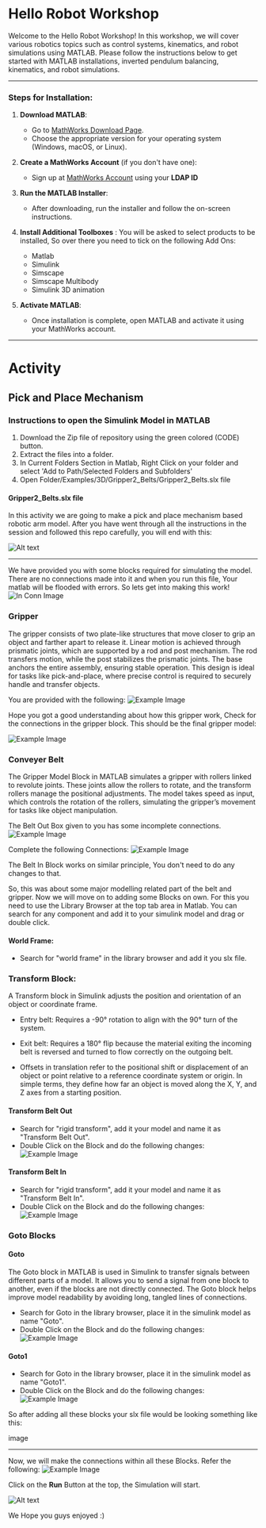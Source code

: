 
# Hello Robot Workshop

Welcome to the Hello Robot Workshop! In this workshop, we will cover various robotics topics such as control systems, kinematics, and robot simulations using MATLAB. Please follow the instructions below to get started with MATLAB installations, inverted pendulum balancing, kinematics, and robot simulations.

---

### Steps for Installation:
1. **Download MATLAB**:
   - Go to [MathWorks Download Page](https://www.mathworks.com/downloads).
   - Choose the appropriate version for your operating system (Windows, macOS, or Linux).
   
2. **Create a MathWorks Account** (if you don't have one):
   - Sign up at [MathWorks Account](https://www.mathworks.com/help/matlab/matlab_external/create-a-mathworks-account.html) using your **LDAP ID**
   
3. **Run the MATLAB Installer**:
   - After downloading, run the installer and follow the on-screen instructions.

4. **Install Additional Toolboxes** :
   You will be asked to select products to be installed, So over there you need to tick on the following Add Ons: 

    - Matlab
    - Simulink 
    - Simscape
    - Simscape Multibody
    - Simulink 3D animation 
 

6. **Activate MATLAB**:
   - Once installation is complete, open MATLAB and activate it using your MathWorks account.


---

# Activity

## Pick and Place Mechanism 

### Instructions to open the Simulink Model in MATLAB

1. Download the Zip file of repository using the green colored (CODE) button. 
2. Extract the files into a folder. 
3. In Current Folders Section in Matlab, Right Click on your folder and select 'Add to Path/Selected Folders and Subfolders'
4. Open Folder/Examples/3D/Gripper2_Belts/Gripper2_Belts.slx file

#### Gripper2_Belts.slx file 
In this activity we are going to make a pick and place mechanism based robotic arm model. After you have went through all the instructions in the session and followed this repo carefully, you will end with this:

![Alt text](anim.gif)

---

We have provided you with some blocks required for simulating the model. There are no connections made into it and when you run this file, Your matlab will be flooded with errors. So lets get into making this work! 
![In Conn Image](images/IN_Conn.png)

### Gripper 
The gripper consists of two plate-like structures that move closer to grip an object and farther apart to release it. Linear motion is achieved through prismatic joints, which are supported by a rod and post mechanism. The rod transfers motion, while the post stabilizes the prismatic joints. The base anchors the entire assembly, ensuring stable operation. This design is ideal for tasks like pick-and-place, where precise control is required to securely handle and transfer objects.


You are provided with the following:
![Example Image](images/Gripp_IN.png)

Hope you got a good understanding about how this gripper work, Check for the connections in the gripper block. This should be the final gripper model:

![Example Image](images/Gripp_C.png)

### Conveyer Belt 
The Gripper Model Block in MATLAB simulates a gripper with rollers linked to revolute joints. These joints allow the rollers to rotate, and the transform rollers manage the positional adjustments. The model takes speed as input, which controls the rotation of the rollers, simulating the gripper’s movement for tasks like object manipulation.

The Belt Out Box given to you has some incomplete connections. 
![Example Image](images/Belt_Out_IN.png)

Complete the following Connections:
![Example Image](images/Belt_Out_C.png)

The Belt In Block works on similar principle, You don't need to do any changes to that.

So, this was about some major modelling related part of the belt and gripper.
Now we will move on to adding some Blocks on own. For this you need to use the Library Browser at the top tab area in Matlab. You can search for any component and add it to your simulink model and drag or double click. 

#### World Frame: 
- Search for "world frame" in the library browser and add it you slx file.

### Transform Block:
A Transform block in Simulink adjusts the position and orientation of an object or coordinate frame.

- Entry belt: Requires a -90° rotation to align with the 90° turn of the system.
- Exit belt: Requires a 180° flip because the material exiting the incoming belt is reversed and turned to flow correctly on the outgoing belt.

- Offsets in translation refer to the positional shift or displacement of an object or point relative to a reference coordinate system or origin. In simple terms, they define how far an object is moved along the X, Y, and Z axes from a starting position.

#### Transform Belt Out 

- Search for "rigid transform", add it your model and name it as "Transform Belt Out".
- Double Click on the Block and do the following changes: 
![Example Image](images/Transform_belt_out.png)
  
#### Transform Belt In

- Search for "rigid transform", add it your model and name it as "Transform Belt In".
- Double Click on the Block and do the following changes: 
![Example Image](images/Transform_belt_in.png)

### Goto Blocks

#### Goto
The Goto block in MATLAB is used in Simulink to transfer signals between different parts of a model. It allows you to send a signal from one block to another, even if the blocks are not directly connected. The Goto block helps improve model readability by avoiding long, tangled lines of connections.

- Search for Goto in the library browser, place it in the simulink model as name "Goto".
- Double Click on the Block and do the following changes:
![Example Image](images/Goto.png)

#### Goto1
- Search for Goto in the library browser, place it in the simulink model as name "Goto1".
- Double Click on the Block and do the following changes:
![Example Image](images/Goto1.png)

So after adding all these blocks your slx file would be looking something like this:

image 

---

Now, we will make the connections within all these Blocks. Refer the following:
![Example Image](images/Complete_Conn.png)

Click on the **Run** Button at the top, the Simulation will start. 

![Alt text](anim.gif)

We Hope you guys enjoyed :) 







